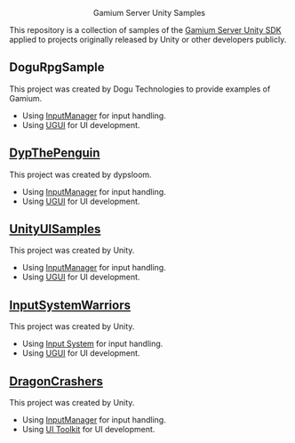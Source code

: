 <p align="center">
Gamium Server Unity Samples
</p>

This repository is a collection of samples of the [Gamium Server Unity SDK](https://github.com/dogu-team/gamium-server-unity) applied to projects originally released by Unity or other developers publicly.

## DoguRpgSample

This project was created by Dogu Technologies to provide examples of Gamium.

- Using [InputManager](https://docs.unity3d.com/Manual/class-InputManager.html) for input handling.
- Using [UGUI](https://docs.unity3d.com/2021.3/Documentation/Manual/com.unity.ugui.html) for UI development.

## [DypThePenguin](https://assetstore.unity.com/packages/templates/tutorials/dyp-the-penguin-174519)

This project was created by dypsloom.

- Using [InputManager](https://docs.unity3d.com/Manual/class-InputManager.html) for input handling.
- Using [UGUI](https://docs.unity3d.com/2021.3/Documentation/Manual/com.unity.ugui.html) for UI development.

## [UnityUISamples](https://assetstore.unity.com/packages/essentials/ui-samples-25468)

This project was created by Unity.

- Using [InputManager](https://docs.unity3d.com/Manual/class-InputManager.html) for input handling.
- Using [UGUI](https://docs.unity3d.com/2021.3/Documentation/Manual/com.unity.ugui.html) for UI development.

## [InputSystemWarriors](https://github.com/UnityTechnologies/InputSystem_Warriors)

This project was created by Unity.

- Using [Input System](https://docs.unity3d.com/Packages/com.unity.inputsystem@latest) for input handling.
- Using [UGUI](https://docs.unity3d.com/2021.3/Documentation/Manual/com.unity.ugui.html) for UI development.

## [DragonCrashers](https://assetstore.unity.com/packages/essentials/tutorial-projects/dragon-crashers-2d-sample-project-190721)

This project was created by Unity.

- Using [InputManager](https://docs.unity3d.com/Manual/class-InputManager.html) for input handling.
- Using [UI Toolkit](https://docs.unity3d.com/2021.3/Documentation/Manual/UIElements.html) for UI development.
